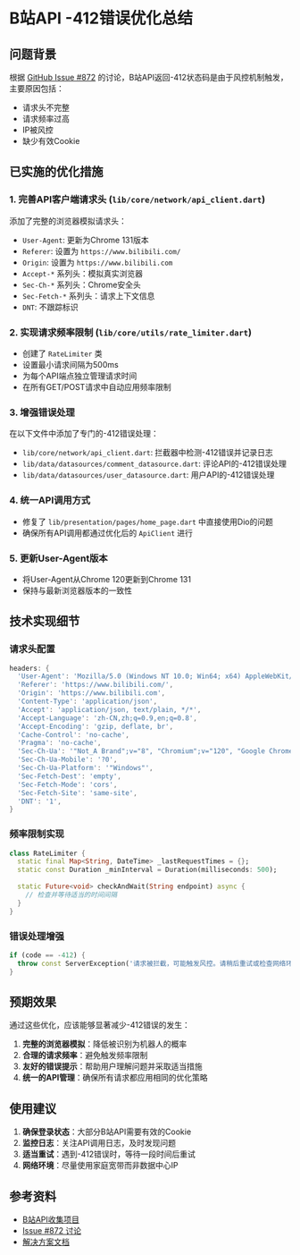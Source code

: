 # B站API -412错误优化总结

## 问题背景
根据 [GitHub Issue #872](https://github.com/SocialSisterYi/bilibili-API-collect/issues/872) 的讨论，B站API返回-412状态码是由于风控机制触发，主要原因包括：
- 请求头不完整
- 请求频率过高
- IP被风控
- 缺少有效Cookie

## 已实施的优化措施

### 1. 完善API客户端请求头 (`lib/core/network/api_client.dart`)
添加了完整的浏览器模拟请求头：
- `User-Agent`: 更新为Chrome 131版本
- `Referer`: 设置为 `https://www.bilibili.com/`
- `Origin`: 设置为 `https://www.bilibili.com`
- `Accept-*` 系列头：模拟真实浏览器
- `Sec-Ch-*` 系列头：Chrome安全头
- `Sec-Fetch-*` 系列头：请求上下文信息
- `DNT`: 不跟踪标识

### 2. 实现请求频率限制 (`lib/core/utils/rate_limiter.dart`)
- 创建了 `RateLimiter` 类
- 设置最小请求间隔为500ms
- 为每个API端点独立管理请求时间
- 在所有GET/POST请求中自动应用频率限制

### 3. 增强错误处理
在以下文件中添加了专门的-412错误处理：
- `lib/core/network/api_client.dart`: 拦截器中检测-412错误并记录日志
- `lib/data/datasources/comment_datasource.dart`: 评论API的-412错误处理
- `lib/data/datasources/user_datasource.dart`: 用户API的-412错误处理

### 4. 统一API调用方式
- 修复了 `lib/presentation/pages/home_page.dart` 中直接使用Dio的问题
- 确保所有API调用都通过优化后的 `ApiClient` 进行

### 5. 更新User-Agent版本
- 将User-Agent从Chrome 120更新到Chrome 131
- 保持与最新浏览器版本的一致性

## 技术实现细节

### 请求头配置
```dart
headers: {
  'User-Agent': 'Mozilla/5.0 (Windows NT 10.0; Win64; x64) AppleWebKit/537.36 (KHTML, like Gecko) Chrome/131.0.0.0 Safari/537.36',
  'Referer': 'https://www.bilibili.com/',
  'Origin': 'https://www.bilibili.com',
  'Content-Type': 'application/json',
  'Accept': 'application/json, text/plain, */*',
  'Accept-Language': 'zh-CN,zh;q=0.9,en;q=0.8',
  'Accept-Encoding': 'gzip, deflate, br',
  'Cache-Control': 'no-cache',
  'Pragma': 'no-cache',
  'Sec-Ch-Ua': '"Not_A Brand";v="8", "Chromium";v="120", "Google Chrome";v="120"',
  'Sec-Ch-Ua-Mobile': '?0',
  'Sec-Ch-Ua-Platform': '"Windows"',
  'Sec-Fetch-Dest': 'empty',
  'Sec-Fetch-Mode': 'cors',
  'Sec-Fetch-Site': 'same-site',
  'DNT': '1',
}
```

### 频率限制实现
```dart
class RateLimiter {
  static final Map<String, DateTime> _lastRequestTimes = {};
  static const Duration _minInterval = Duration(milliseconds: 500);
  
  static Future<void> checkAndWait(String endpoint) async {
    // 检查并等待适当的时间间隔
  }
}
```

### 错误处理增强
```dart
if (code == -412) {
  throw const ServerException('请求被拦截，可能触发风控。请稍后重试或检查网络环境');
}
```

## 预期效果
通过这些优化，应该能够显著减少-412错误的发生：
1. **完整的浏览器模拟**：降低被识别为机器人的概率
2. **合理的请求频率**：避免触发频率限制
3. **友好的错误提示**：帮助用户理解问题并采取适当措施
4. **统一的API管理**：确保所有请求都应用相同的优化策略

## 使用建议
1. **确保登录状态**：大部分B站API需要有效的Cookie
2. **监控日志**：关注API调用日志，及时发现问题
3. **适当重试**：遇到-412错误时，等待一段时间后重试
4. **网络环境**：尽量使用家庭宽带而非数据中心IP

## 参考资料
- [B站API收集项目](https://github.com/SocialSisterYi/bilibili-API-collect)
- [Issue #872 讨论](https://github.com/SocialSisterYi/bilibili-API-collect/issues/872)
- [解决方案文档](./BILIBILI_412_FIX.md) 